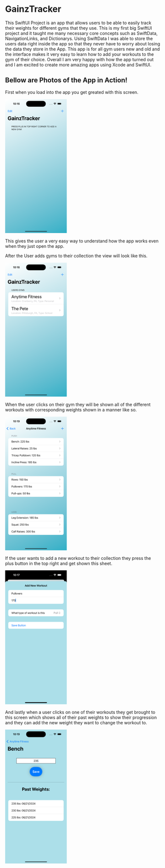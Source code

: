 # GainzTracker
This SwiftUI Project is an app that allows users to be able to easily track their weights for different gyms that they use. This is my first big SwiftUI project and it taught me many necessary core concepts such as SwiftData, NavigationLinks, and Dictionarys. Using SwiftData I was able to store the users data right inside the app so that they never have to worry about losing the data they store in the App. This app is for all gym users new and old and the interface makes it very easy to learn how to add your workouts to the gym of their choice. Overall I am very happy with how the app turned out and I am excited to create more amazing apps using Xcode and SwiftUI.

## Bellow are Photos of the App in Action!

First when you load into the app you get greated with this screen.

<img src="assets/main-screen.png" width="200">

This gives the user a very easy way to understand how the app works even when they just open the app.

After the User adds gyms to their collection the view will look like this.

<img src="assets/content-view.png" width="200">

When the user clicks on their gym they will be shown all of the different workouts with corresponding weights shown in a manner like so. 

<img src="assets/workout-view.png" width="200">

If the user wants to add a new workout to their collection they press the plus button in the top right and get shown this sheet.

<img src="assets/add-workout-view.png" width="200">

And lastly when a user clicks on one of their workouts they get brought to this screen which shows all of their past weights to show their progression and they can add the new weight they want to change the workout to.

<img src="assets/edit-workout-view.png" width="200">

